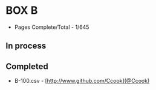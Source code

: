  BOX B
=======

* Pages Complete/Total - 1/645

## In process

## Completed

* B-100.csv - [http://www.github.com/Ccook](@Ccook)
